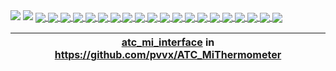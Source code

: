 <picture>
<img src="https://github-readme-stats.vercel.app/api?username=Ircama&show_icons=true&theme=transparent&text_color=78808a" />
</picture>

<picture>
<img src="https://github-readme-stats.vercel.app/api/top-langs/?username=Ircama&layout=compact&theme=transparent&text_color=78808a" />
</picture>

<a href="https://github.com/Ircama/construct-gallery">
  <img align="center" src="https://github-readme-stats.vercel.app/api/pin/?username=Ircama&repo=construct-gallery&theme=transparent&text_color=78808a" />
</a>
<a href="https://github.com/Ircama/sim800l-gsm-module">
  <img align="center" src="https://github-readme-stats.vercel.app/api/pin/?username=Ircama&repo=sim800l-gsm-module&theme=transparent&text_color=78808a" />
</a>
<a href="https://github.com/Ircama/AtTinyTestIR">
  <img align="center" src="https://github-readme-stats.vercel.app/api/pin/?username=Ircama&repo=AtTinyTestIR&theme=transparent&text_color=78808a" />
</a>
<a href="https://github.com/Ircama/IR2SLink">
  <img align="center" src="https://github-readme-stats.vercel.app/api/pin/?username=Ircama&repo=IR2SLink&theme=transparent&text_color=78808a" />
</a>
<a href="https://github.com/Ircama/adc_to_i2c">
  <img align="center" src="https://github-readme-stats.vercel.app/api/pin/?username=Ircama&repo=adc_to_i2c&theme=transparent&text_color=78808a" />
</a>
<a href="https://github.com/Ircama/raspberry_monitor">
  <img align="center" src="https://github-readme-stats.vercel.app/api/pin/?username=Ircama&repo=raspberry_monitor&theme=transparent&text_color=78808a" />
</a>
<a href="https://github.com/Ircama/test_attiny88_pins">
  <img align="center" src="https://github-readme-stats.vercel.app/api/pin/?username=Ircama&repo=test_attiny88_pins&theme=transparent&text_color=78808a" />
</a>
<a href="https://github.com/Ircama/Event_Logger">
  <img align="center" src="https://github-readme-stats.vercel.app/api/pin/?username=Ircama&repo=Event_Logger&theme=transparent&text_color=78808a" />
</a>
<a href="https://github.com/Ircama/qr-code-generator">
  <img align="center" src="https://github-readme-stats.vercel.app/api/pin/?username=Ircama&repo=qr-code-generator&theme=transparent&text_color=78808a" />
</a>
<a href="https://github.com/Ircama/freetz-ble">
  <img align="center" src="https://github-readme-stats.vercel.app/api/pin/?username=Ircama&repo=freetz-ble&theme=transparent&text_color=78808a" />
</a>
<a href="https://github.com/Ircama/PT-P300BT">
  <img align="center" src="https://github-readme-stats.vercel.app/api/pin/?username=Ircama&repo=PT-P300BT&theme=transparent&text_color=78808a" />
</a>
<a href="https://github.com/pvvx/TLSR825x_ADV_BLE2UART">
  <img align="center" src="https://github-readme-stats.vercel.app/api/pin/?username=pvvx&repo=TLSR825x_ADV_BLE2UART&theme=transparent&text_color=78808a" />
</a>
<a href="https://github.com/Ircama/text_console">
  <img align="center" src="https://github-readme-stats.vercel.app/api/pin/?username=Ircama&repo=text_console&theme=transparent&text_color=78808a" />
</a>
<a href="https://github.com/Ircama/just-the-readme">
  <img align="center" src="https://github-readme-stats.vercel.app/api/pin/?username=Ircama&repo=just-the-readme&theme=transparent&text_color=78808a" />
</a>
<a href="https://github.com/Ircama/disk_to_image">
  <img align="center" src="https://github-readme-stats.vercel.app/api/pin/?username=Ircama&repo=disk_to_image&theme=transparent&text_color=78808a" />
</a>
<a href="https://github.com/Ircama/oled_wiringPi">
  <img align="center" src="https://github-readme-stats.vercel.app/api/pin/?username=Ircama&repo=oled_wiringPi&theme=transparent&text_color=78808a" />
</a>
<a href="https://github.com/Ircama/py_snmp_sync">
  <img align="center" src="https://github-readme-stats.vercel.app/api/pin/?username=Ircama&repo=py_snmp_sync&theme=transparent&text_color=78808a" />
</a>
<a href="https://github.com/Ircama/pysnmp-sync-adapter">
  <img align="center" src="https://github-readme-stats.vercel.app/api/pin/?username=Ircama&repo=pysnmp-sync-adapter&theme=transparent&text_color=78808a" />
</a>
<a href="https://github.com/Ircama/epson_escp2">
  <img align="center" src="https://github-readme-stats.vercel.app/api/pin/?username=Ircama&repo=epson_escp2&theme=transparent&text_color=78808a" />
</a>
<a href="https://github.com/Ircama/pyprintlpr">
  <img align="center" src="https://github-readme-stats.vercel.app/api/pin/?username=Ircama&repo=pyprintlpr&theme=transparent&text_color=78808a" />
</a>

| [__atc_mi_interface__](https://github.com/pvvx/ATC_MiThermometer/tree/master/python-interface)  in https://github.com/pvvx/ATC_MiThermometer |
|-|

